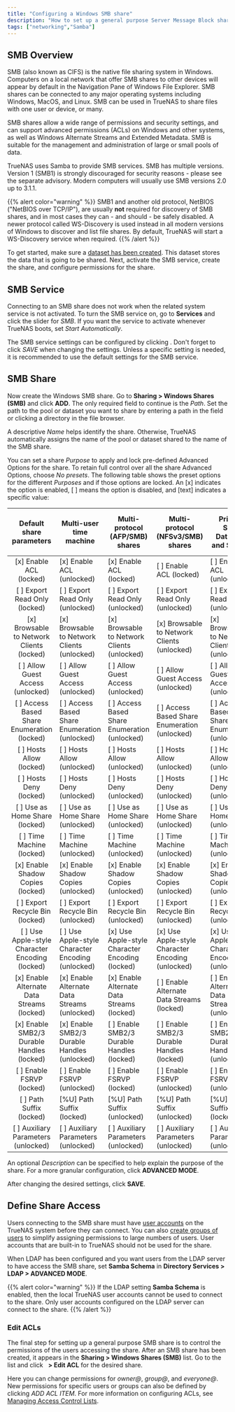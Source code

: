 ```yaml
---
title: "Configuring a Windows SMB share"
description: "How to set up a general purpose Server Message Block share."
tags: ["networking","Samba"]
---
```


## SMB Overview

SMB (also known as CIFS) is the native file sharing system in Windows. Computers on a local network that offer SMB shares to other devices will appear by default in the Navigation Pane of Windows File Explorer. SMB shares can be connected to any major operating systems including Windows, MacOS, and Linux. SMB can be used in TrueNAS to share files with one user or device, or many. 

SMB shares allow a wide range of permissions and security settings, and can support advanced permissions (ACLs) on Windows and other systems, as well as Windows Alternate Streams and Extended Metadata. SMB is suitable for the management and administration of large or small pools of data.

TrueNAS uses Samba to provide SMB services. SMB has multiple versions. Version 1 (SMB1) is strongly discouraged for security reasons - please see the separate advisory.  Modern computers will usually use SMB versions 2.0 up to 3.1.1. 

{{% alert color="warning" %}}
SMB1 and another old protocol, NetBIOS ("NetBIOS over TCP/IP"), are usually **not** required for discovery of SMB shares, and in most cases they can - and should - be safely disabled. A newer protocol called WS-Discovery is used instead in all modern versions of Windows to discover and list file shares. By default, TrueNAS will start a WS-Discovery service when required.
{{% /alert %}}

To get started, make sure a <a href="/hub/initial-setup/storage/datasets/">dataset has been created</a>. This dataset stores the data that is going to be shared. Next, activate the SMB service, create the share, and configure permissions for the share.

## SMB Service

Connecting to an SMB share does not work when the related system service is not activated. To turn the SMB service on, go to **Services** and click the slider for *SMB*. If you want the service to activate whenever TrueNAS boots, set *Start Automatically*. 

The SMB service settings can be configured by clicking <i class="fas fa-pen" aria-hidden="true" title="Pen"></i>. Don't forget to click *SAVE* when changing the settings. Unless a specific setting is needed, it is recommended to use the default settings for the SMB service.

## SMB Share

Now create the Windows SMB share. Go to **Sharing > Windows Shares (SMB)** and click **ADD**. The only required field to continue is the *Path*. Set the path to the pool or dataset you want to share by entering a path in the field or clicking a directory in the file browser.

A descriptive *Name* helps identify the share. Otherwise, TrueNAS automatically assigns the name of the pool or dataset shared to the name of the SMB share.

You can set a share *Purpose* to apply and lock pre-defined Advanced Options for the share.
To retain full control over all the share Advanced Options, choose *No presets*.
The following table shows the preset options for the different *Purposes* and if those options are locked.
An [x] indicates the option is enabled, [ ] means the option is disabled, and [text] indicates a specific value:

| Default share parameters                        | Multi-user time machine                           | Multi-protocol (AFP/SMB) shares                 | Multi-protocol (NFSv3/SMB) shares                 | Private SMB Datasets and Shares                   | Files become readonly of SMB after 5 minutes      |
|:-----------------------------------------------:|---------------------------------------------------|-------------------------------------------------|---------------------------------------------------|---------------------------------------------------|---------------------------------------------------|
| [x] Enable ACL (locked)                         | [x] Enable ACL (unlocked)                         | [x] Enable ACL (locked)                         | [ ] Enable ACL (locked)                           | [ ] Enable ACL (unlocked)                         | [ ] Enable ACL (unlocked)                         |
| [ ] Export Read Only (locked)                   | [ ] Export Read Only (unlocked)                   | [ ] Export Read Only (unlocked)                 | [ ] Export Read Only (unlocked)                   | [ ] Export Read Only (unlocked)                   | [ ] Export Read Only (unlocked)                   |
| [x] Browsable to Network Clients (locked)       | [x] Browsable to Network Clients (unlocked)       | [x] Browsable to Network Clients (unlocked)     | [x] Browsable to Network Clients (unlocked)       | [x] Browsable to Network Clients (unlocked)       | [x] Browsable to Network Clients (unlocked)       |
| [ ] Allow Guest Access (unlocked)               | [ ] Allow Guest Access (unlocked)                 | [ ] Allow Guest Access (unlocked)               | [ ] Allow Guest Access (unlocked)                 | [ ] Allow Guest Access (unlocked)                 | [ ] Allow Guest Access (unlocked)                 |
| [ ] Access Based Share Enumeration (locked)     | [ ] Access Based Share Enumeration (unlocked)     | [ ] Access Based Share Enumeration (unlocked)   | [ ] Access Based Share Enumeration (unlocked)     | [ ] Access Based Share Enumeration (unlocked)     | [ ] Access Based Share Enumeration (unlocked)     |
| [ ] Hosts Allow (locked)                        | [ ] Hosts Allow (unlocked)                        | [ ] Hosts Allow (unlocked)                      | [ ] Hosts Allow (unlocked)                        | [ ] Hosts Allow (unlocked)                        | [ ] Hosts Allow (unlocked)                        |
| [ ] Hosts Deny (locked)                         | [ ] Hosts Deny (unlocked)                         | [ ] Hosts Deny (unlocked)                       | [ ] Hosts Deny (unlocked)                         | [ ] Hosts Deny (unlocked)                         | [ ] Hosts Deny (unlocked)                         |
| [ ] Use as Home Share (locked)                  | [ ] Use as Home Share (unlocked)                  | [ ] Use as Home Share (unlocked)                | [ ] Use as Home Share (unlocked)                  | [ ] Use as Home Share (unlocked)                  | [ ] Use as Home Share (unlocked)                  |
| [ ] Time Machine (locked)                       | [ ] Time Machine (unlocked)                       | [ ] Time Machine (unlocked)                     | [ ] Time Machine (unlocked)                       | [ ] Time Machine (unlocked)                       | [ ] Time Machine (unlocked)                       |
| [x] Enable Shadow Copies (locked)               | [x] Enable Shadow Copies (unlocked)               | [x] Enable Shadow Copies (unlocked)             | [x] Enable Shadow Copies (unlocked)               | [x] Enable Shadow Copies (unlocked)               | [x] Enable Shadow Copies (unlocked)               |
| [ ] Export Recycle Bin (locked)                 | [ ] Export Recycle Bin (unlocked)                 | [ ] Export Recycle Bin (unlocked)               | [ ] Export Recycle Bin (unlocked)                 | [ ] Export Recycle Bin (unlocked)                 | [ ] Export Recycle Bin (unlocked)                 |
| [ ] Use Apple-style Character Encoding (locked) | [ ] Use Apple-style Character Encoding (unlocked) | [x] Use Apple-style Character Encoding (locked) | [x] Use Apple-style Character Encoding (unlocked) | [x] Use Apple-style Character Encoding (unlocked) | [x] Use Apple-style Character Encoding (unlocked) |
| [x] Enable Alternate Data Streams (locked)      | [x] Enable Alternate Data Streams (unlocked)      | [x] Enable Alternate Data Streams (locked)      | [ ] Enable Alternate Data Streams (locked)        | [ ] Enable Alternate Data Streams (unlocked)      | [ ] Enable Alternate Data Streams (unlocked)      |
| [x] Enable SMB2/3 Durable Handles (locked)      | [x] Enable SMB2/3 Durable Handles (unlocked)      | [ ] Enable SMB2/3 Durable Handles (locked)      | [ ] Enable SMB2/3 Durable Handles (locked)        | [ ] Enable SMB2/3 Durable Handles (unlocked)      | [ ] Enable SMB2/3 Durable Handles (unlocked)      |
| [ ] Enable FSRVP (locked)                       | [ ] Enable FSRVP (unlocked)                       | [ ] Enable FSRVP (locked)                       | [ ] Enable FSRVP (unlocked)                       | [ ] Enable FSRVP (unlocked)                       | [ ] Enable FSRVP (unlocked)                       |
| [ ] Path Suffix (locked)                        | [%U] Path Suffix (locked)                         | [%U] Path Suffix (unlocked)                     | [%U] Path Suffix (unlocked)                       | [%U] Path Suffix (locked)                         | [ ] Path Suffix (locked)                          |
| [ ] Auxiliary Parameters (unlocked)             | [ ] Auxiliary Parameters (unlocked)               | [ ] Auxiliary Parameters (unlocked)             | [ ] Auxiliary Parameters (unlocked)               | [ ] Auxiliary Parameters (unlocked)               | [ ] Auxiliary Parameters (unlocked)               |


An optional *Description* can be specified to help explain the purpose of the share. For a more granular configuration, click **ADVANCED MODE**.

After changing the desired settings, click **SAVE**.

## Define Share Access

Users connecting to the SMB share must have [user accounts](/hub/tasks/administrative/users/) on the TrueNAS system before they can connect. You can also [create groups of users](/hub/tasks/administrative/groups/) to simplify assigning permissions to large numbers of users. User accounts that are built-in to TrueNAS should not be used for the share.

When LDAP has been configured and you want users from the LDAP server to have access the SMB share, set **Samba Schema** in **Directory Services > LDAP > ADVANCED MODE**.

{{% alert color="warning" %}}
If the LDAP setting **Samba Schema** is enabled, then the local TrueNAS user accounts cannot be used to connect to the share. Only user accounts configured on the LDAP server can connect to the share.
{{% /alert %}}

### Edit ACLs

The final step for setting up a general purpose SMB share is to control the permissions of the users accessing the share. After an SMB share has been created, it appears in the **Sharing > Windows Shares (SMB)** list. Go to the list and click <i class="fas fa-ellipsis-v" aria-hidden="true" title="Options"></i>&nbsp; **> Edit ACL** for the desired share.

Here you can change permissions for *owner@*, *group@*, and *everyone@*. New permissions for specific users or groups can also be defined by clicking *ADD ACL ITEM*. For more information on configuring ACLs, see <a href="/hub/tasks/advanced/editingacls/">Managing Access Control Lists</a>.

